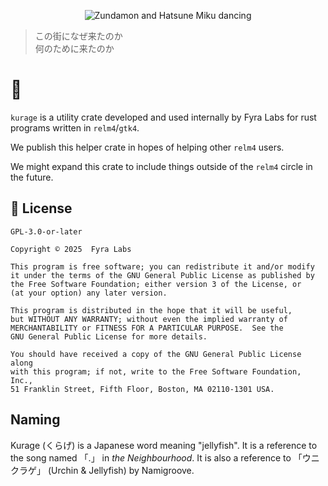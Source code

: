 <p align="center">
  <img src="https://64.media.tumblr.com/c4a05c087d645489142318ab3b6e468f/9ce177eb04a94bb9-1c/s640x960/2c482f43c086cda12d9dc539c97dac47679c8ec6.gifv" alt="Zundamon and Hatsune Miku dancing"/>
</p>

> この街になぜ来たのか  
> 何のために来たのか

# 🪼

`kurage` is a utility crate developed and used internally by Fyra Labs for rust programs written in `relm4`/`gtk4`.

We publish this helper crate in hopes of helping other `relm4` users.

We might expand this crate to include things outside of the `relm4` circle in the future.

## 📃 License

`GPL-3.0-or-later`

    Copyright © 2025  Fyra Labs

    This program is free software; you can redistribute it and/or modify
    it under the terms of the GNU General Public License as published by
    the Free Software Foundation; either version 3 of the License, or
    (at your option) any later version.

    This program is distributed in the hope that it will be useful,
    but WITHOUT ANY WARRANTY; without even the implied warranty of
    MERCHANTABILITY or FITNESS FOR A PARTICULAR PURPOSE.  See the
    GNU General Public License for more details.

    You should have received a copy of the GNU General Public License along
    with this program; if not, write to the Free Software Foundation, Inc.,
    51 Franklin Street, Fifth Floor, Boston, MA 02110-1301 USA.

## Naming

Kurage (くらげ) is a Japanese word meaning "jellyfish". It is a reference to the song named 「.」 in _the Neighbourhood_. It is also a reference to 「ウニクラゲ」 (Urchin & Jellyfish) by Namigroove.
